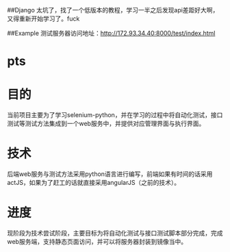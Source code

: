 ##Django
太坑了，找了一个低版本的教程，学习一半之后发现api差距好大啊，又得重新开始学习了。fuck

##Example
测试服务器访问地址：http://172.93.34.40:8000/test/index.html


# pts

# 目的
当前项目主要为了学习selenium-python，并在学习的过程中将自动化测试，接口测试等测试方法集成到一个web服务中，并提供对应管理界面与执行界面。

# 技术
后端web服务与测试方法采用python语言进行编写，前端如果有时间的话采用actJS，如果为了赶工的话就直接采用angularJS（之前的技术）。

# 进度
现阶段为技术尝试阶段，主要目标为将自动化测试与接口测试脚本部分完成，完成web服务端，支持静态页面访问，并可以将服务器封装到镜像当中。